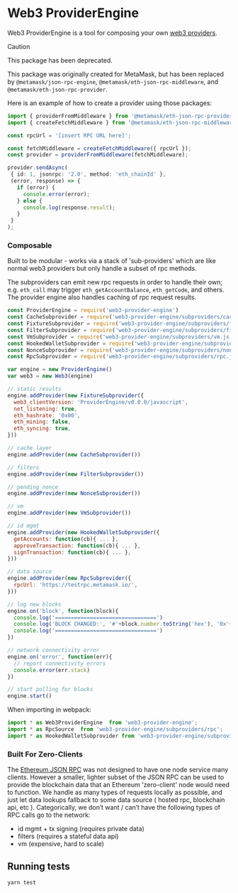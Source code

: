 # Web3 ProviderEngine

Web3 ProviderEngine is a tool for composing your own [web3 providers](https://github.com/ethereum/wiki/wiki/JavaScript-API#web3).

> [!CAUTION]
> This package has been deprecated.
>
> This package was originally created for MetaMask, but has been replaced by `@metamask/json-rpc-engine`, `@metamask/eth-json-rpc-middleware`, and `@metamask/eth-json-rpc-provider`.
>
>Here is an example of how to create a provider using those packages:
>
> ```typescript
>import { providerFromMiddleware } from '@metamask/eth-json-rpc-provider';
>import { createFetchMiddleware } from '@metamask/eth-json-rpc-middleware';
>
>const rpcUrl = '[insert RPC URL here]';
>
>const fetchMiddleware = createFetchMiddleware({ rpcUrl });
>const provider = providerFromMiddleware(fetchMiddleware);
>
>provider.sendAsync(
>  { id: 1, jsonrpc: '2.0', method: 'eth_chainId' },
>  (error, response) => {
>    if (error) {
>      console.error(error);
>    } else {
>      console.log(response.result);
>    }
>  }
>);
>```


### Composable

Built to be modular - works via a stack of 'sub-providers' which are like normal web3 providers but only handle a subset of rpc methods.

The subproviders can emit new rpc requests in order to handle their own;  e.g. `eth_call` may trigger `eth_getAccountBalance`, `eth_getCode`, and others.
The provider engine also handles caching of rpc request results.

```js
const ProviderEngine = require('web3-provider-engine')
const CacheSubprovider = require('web3-provider-engine/subproviders/cache.js')
const FixtureSubprovider = require('web3-provider-engine/subproviders/fixture.js')
const FilterSubprovider = require('web3-provider-engine/subproviders/filters.js')
const VmSubprovider = require('web3-provider-engine/subproviders/vm.js')
const HookedWalletSubprovider = require('web3-provider-engine/subproviders/hooked-wallet.js')
const NonceSubprovider = require('web3-provider-engine/subproviders/nonce-tracker.js')
const RpcSubprovider = require('web3-provider-engine/subproviders/rpc.js')

var engine = new ProviderEngine()
var web3 = new Web3(engine)

// static results
engine.addProvider(new FixtureSubprovider({
  web3_clientVersion: 'ProviderEngine/v0.0.0/javascript',
  net_listening: true,
  eth_hashrate: '0x00',
  eth_mining: false,
  eth_syncing: true,
}))

// cache layer
engine.addProvider(new CacheSubprovider())

// filters
engine.addProvider(new FilterSubprovider())

// pending nonce
engine.addProvider(new NonceSubprovider())

// vm
engine.addProvider(new VmSubprovider())

// id mgmt
engine.addProvider(new HookedWalletSubprovider({
  getAccounts: function(cb){ ... },
  approveTransaction: function(cb){ ... },
  signTransaction: function(cb){ ... },
}))

// data source
engine.addProvider(new RpcSubprovider({
  rpcUrl: 'https://testrpc.metamask.io/',
}))

// log new blocks
engine.on('block', function(block){
  console.log('================================')
  console.log('BLOCK CHANGED:', '#'+block.number.toString('hex'), '0x'+block.hash.toString('hex'))
  console.log('================================')
})

// network connectivity error
engine.on('error', function(err){
  // report connectivity errors
  console.error(err.stack)
})

// start polling for blocks
engine.start()
```

When importing in webpack:
```js
import * as Web3ProviderEngine  from 'web3-provider-engine';
import * as RpcSource  from 'web3-provider-engine/subproviders/rpc';
import * as HookedWalletSubprovider from 'web3-provider-engine/subproviders/hooked-wallet';
```

### Built For Zero-Clients

The [Ethereum JSON RPC](https://github.com/ethereum/wiki/wiki/JSON-RPC) was not designed to have one node service many clients.
However a smaller, lighter subset of the JSON RPC can be used to provide the blockchain data that an Ethereum 'zero-client' node would need to function.
We handle as many types of requests locally as possible, and just let data lookups fallback to some data source ( hosted rpc, blockchain api, etc ).
Categorically, we don’t want / can’t have the following types of RPC calls go to the network:
* id mgmt + tx signing (requires private data)
* filters (requires a stateful data api)
* vm (expensive, hard to scale)

## Running tests

```bash
yarn test
```
